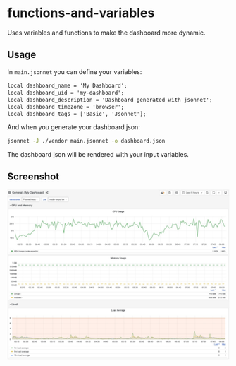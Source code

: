 # functions-and-variables

Uses variables and functions to make the dashboard more dynamic.

## Usage

In `main.jsonnet` you can define your variables:

```jsonnet
local dashboard_name = 'My Dashboard';
local dashboard_uid = 'my-dashboard';
local dashboard_description = 'Dashboard generated with jsonnet';
local dashboard_timezone = 'browser';
local dashboard_tags = ['Basic', 'Jsonnet'];
```

And when you generate your dashboard json:

```bash
jsonnet -J ./vendor main.jsonnet -o dashboard.json
```

The dashboard json will be rendered with your input variables.

## Screenshot

![](../../assets/functions-and-variables-dashboard.jpg)